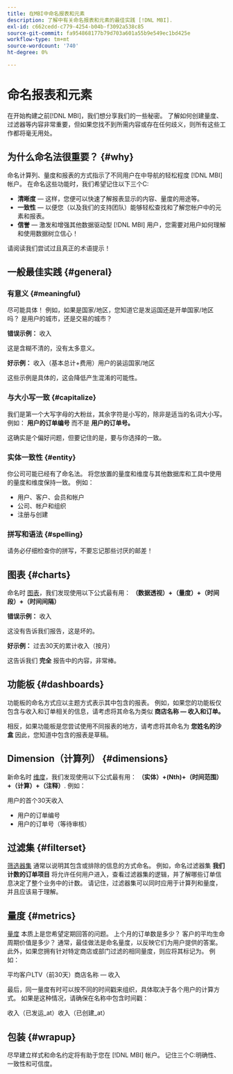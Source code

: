 ```yaml
---
title: 在MBI中命名报表和元素
description: 了解中有关命名报表和元素的最佳实践 [!DNL MBI].
exl-id: c662cedd-c779-4254-b04b-f3092a538c85
source-git-commit: fa954868177b79d703a601a55b9e549ec1bd425e
workflow-type: tm+mt
source-wordcount: '740'
ht-degree: 0%

---
```


# 命名报表和元素

在开始构建之前[!DNL MBI]，我们想分享我们的一些秘密。 了解如何创建量度、过滤器等内容非常重要，但如果您找不到所需内容或存在任何歧义，则所有这些工作都将毫无用处。

## 为什么命名法很重要？ {#why}

命名计算列、量度和报表的方式指示了不同用户在中导航的轻松程度 [!DNL MBI] 帐户。 在命名这些功能时，我们希望记住以下三个C:

* **清晰度**  — 这样，您便可以快速了解报表显示的内容、量度的用途等。
* **一致性**  — 以便您（以及我们的支持团队）能够轻松查找和了解您帐户中的元素和报表。
* **信誉**  — 激发和增强其他数据驱动型 [!DNL MBI] 用户，您需要对用户如何理解和使用数据树立信心！

请阅读我们尝试过且真正的术语提示！

## 一般最佳实践 {#general}

### 有意义 {#meaningful}

尽可能具体！ 例如，如果是国家/地区，您知道它是发运国还是开单国家/地区吗？ 是用户的城市，还是交易的城市？

**错误示例：**
收入

这是含糊不清的，没有太多意义。

**好示例：**
收入（基本总计+费用）用户的装运国家/地区

这些示例是具体的，这会降低产生混淆的可能性。

### 与大小写一致 {#capitalize}

我们是第一个大写字母的大粉丝，其余字符是小写的，除非是适当的名词大小写。 例如： **用户的订单编号** 而不是 **用户的订单号。**

这确实是个偏好问题，但要记住的是，要与你选择的一致。

### 实体一致性 {#entity}

你公司可能已经有了命名法。 将您放置的量度和维度与其他数据库和工具中使用的量度和维度保持一致。 例如：

* 用户、客户、会员和帐户
* 公司、帐户和组织
* 注册与创建

### 拼写和语法 {#spelling}

请务必仔细检查你的拼写，不要忘记那些讨厌的邮差！

## 图表 {#charts}

命名时 [图表](../tutorials/using-visual-report-builder.md)，我们发现使用以下公式最有用： **（数据透视）+（量度）+（时间段）+（时间间隔）**

**错误示例：**
收入

这没有告诉我们报告，这是坏的。

**好示例：**
过去30天的累计收入（按月）

这告诉我们 **完全** 报告中的内容，非常棒。

## 功能板 {#dashboards}

功能板的命名方式应以主题方式表示其中包含的报表。 例如，如果您的功能板仅包含与收入和订单相关的信息，请考虑将其命名为类似 **商店名称 — 收入和订单。**

相反，如果功能板是您尝试使用不同报表的地方，请考虑将其命名为 **您姓名的沙盒** 因此，您知道中包含的报表是草稿。

## Dimension（计算列） {#dimensions}

新命名时 [维度](../data-analyst/data-warehouse-mgr/creating-calculated-columns.md)，我们发现使用以下公式最有用： **（实体）+(Nth)+（时间范围）+（计算）+（注释）**. 例如：

用户的首个30天收入
* 用户的订单编号
* 用户的订单号（等待审核）

## 过滤集 {#filterset}

[筛选器集](../data-user/reports/ess-manage-data-filters.md) 通常以说明其包含或排除的信息的方式命名。 例如，命名过滤器集 **我们计数的订单项目** 将允许任何用户进入，查看过滤器集的逻辑，并了解哪些订单信息决定了整个业务中的计数。 请记住，过滤器集可以同时应用于计算列和量度，并且应该易于理解。

## 量度 {#metrics}

[量度](../data-user/reports/ess-manage-data-metrics.md) 本质上是您希望定期回答的问题。 上个月的订单数是多少？ 客户的平均生命周期价值是多少？ 通常，最佳做法是命名量度，以反映它们为用户提供的答案。 此外，如果您拥有针对特定商店或部门过滤的相同量度，则应将其标记为。 例如：

平均客户LTV（前30天）商店名称 — 收入

最后，同一量度有时可以按不同的时间戳来组织，具体取决于各个用户的计算方式。 如果是这种情况，请确保在名称中包含时间戳：

收入（已发运\_at）收入（已创建\_at）

## 包装 {#wrapup}

尽早建立样式和命名约定将有助于您在 [!DNL MBI] 帐户。 记住三个C:明确性、一致性和可信度。
